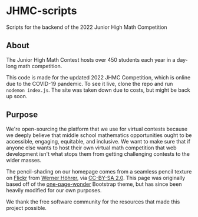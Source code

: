 # JHMC-scripts
Scripts for the backend of the 2022 Junior High Math Competition

## About
The Junior High Math Contest hosts over 450 students each year in a day-long math competition.

This code is made for the updated 2022 JHMC Competition, which is online due to the COVID-19 pandemic. To see it live, clone the repo and run `nodemon index.js`. The site was taken down due to costs, but might be back up soon.

## Purpose
We're open-sourcing the platform that we use for virtual contests because we deeply
believe that middle school mathematics opportunities ought to be accessible, engaging,
equitable, and inclusive. We want to make sure that if anyone else wants to host
their own virtual math competition that web development isn't what stops them from
getting challenging contests to the wider masses.

The pencil-shading on our homepage comes from a seamless pencil texture on
[Flickr](https://www.flickr.com/photos/63231715@N00/404542445) from
[Werner Höhrer](https://www.flickr.com/photos/63231715@N00/), via
[CC-BY-SA 2.0](https://creativecommons.org/licenses/by-sa/2.0/). This page was
originally based off of the [one-page-wonder](https://startbootstrap.com/theme/one-page-wonder)
Bootstrap theme, but has since been heavily modified for our own purposes.

We thank the free software community for the resources that made this project possible.
